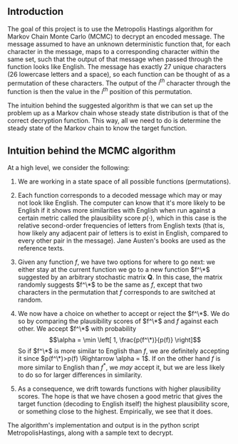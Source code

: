 ## Introduction

The goal of this project is to use the Metropolis Hastings algorithm for Markov Chain Monte Carlo (MCMC) to decrypt an encoded
message. The message assumed to have an unknown deterministic function that, for each character in the message, maps to a corresponding
character within the same set, such that the output of that message when passed through the function looks like English. The message
has exactly 27 unique characters (26 lowercase letters and a space), so each function can be thought of as a permutation of these
characters. The output of the $i^{th}$ character through the function is then the value in the $i^{th}$ position of this permutation.

The intuition behind the suggested algorithm is that we can set up the problem up as a Markov chain whose steady state
distribution is that of the correct decryption function. This way, all we need to do is determine the steady state of the Markov
chain to know the target function.

## Intuition behind the MCMC algorithm

At a high level, we consider the following:

1. We are working in a state space of all possible functions (permutations).

2. Each function corresponds to a decoded message which may or may not look like English. The computer can know that it's
   more likely to be English if it shows more similarities with English when run against a certain metric called the plausibility
   score $p(\cdot)$, which in this case is the relative second-order frequencies of letters from English texts (that is, how likely any
   adjacent pair of letters is to exist in English, compared to every other pair in the message). Jane Austen's books are used as the
   reference texts.
  
4. Given any function $f$, we have two options for where to go next: we either stay at the current function we go to a new function $f^\*$
   suggested by an arbitrary stochastic matrix $\mathbf{Q}$. In this case, the matrix randomly suggests $f^\*$ to be the same as $f$,
   except that two characters in the permutation that $f$ corresponds to are switched at random.

5. We now have a choice on whether to accept or reject the $f^\*$. We do so by comparing the plausibility scores of $f^\*$ and $f$
   against each other. We accept $f^\*$ with probability $$\alpha = \min \left[ 1, \frac{p(f^\*)}{p(f)} \right]$$
   So if $f^\*$ is more similar to English than $f$, we are definitely accepting it since $p(f^\*)>p(f) \Rightarrow \alpha = 1$. If on the
   other hand $f$ is more similar to English than $f^*$, we *may* accept it, but we are less likely to do so for larger differences in
   similarity.

7. As a consequence, we drift towards functions with higher plausibility scores. The hope is that we have chosen a good metric
   that gives the target function (decoding to English itself) the highest plausibility score, or something close to the highest.
   Empirically, we see that it does.

The algorithm's implementation and output is in the python script MetropolisHastings, along with a sample text to decrypt.
